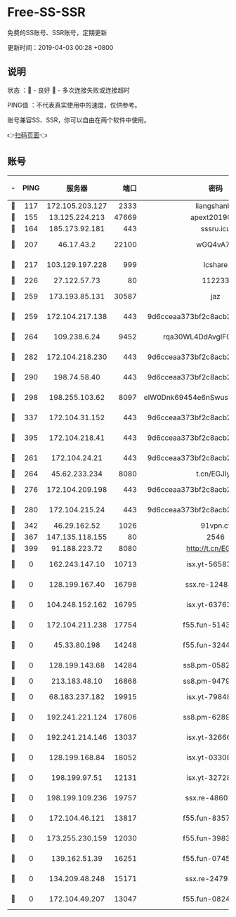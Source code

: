 # Free-SS-SSR

免费的SS账号、SSR账号，定期更新

更新时间：2019-04-03 00:28 +0800

## 说明

状态     ：🙂 - 良好 🙁 - 多次连接失败或连接超时

PING值   ：不代表真实使用中的速度，仅供参考。

账号兼容SS、SSR，你可以自由在两个软件中使用。

👉[扫码页面](https://liesauer.github.io/Free-SS-SSR/)👈

## 账号

|-|PING|服务器|端口|密码|加密方式|区域|
|:----:|:----:|:-----:|-----:|:----:|:----:|:----:|
|🙂|117|172.105.203.127|2333|liangshanbo|chacha20|JP|
|🙂|155|13.125.224.213|47669|apext2019001|chacha20|KR|
|🙂|164|185.173.92.181|443|sssru.icu|rc4-md5|RU|
|🙂|207|46.17.43.2|22100|wGQ4vA7D|aes-256-gcm|RU|
|🙂|217|103.129.197.228|999|lcshare|aes-256-cfb|US|
|🙂|226|27.122.57.73|80|112233|chacha20|HK|
|🙂|259|173.193.85.131|30587|jaz|aes-256-cfb|US|
|🙂|259|172.104.217.138|443|9d6cceaa373bf2c8acb22e60b6a58be6|aes-256-cfb|US|
|🙂|264|109.238.6.24|9452|rqa30WL4DdAvgIFG6Fs3znzTa|aes-256-cfb|FR|
|🙂|282|172.104.218.230|443|9d6cceaa373bf2c8acb22e60b6a58be6|aes-256-cfb|US|
|🙂|290|198.74.58.40|443|9d6cceaa373bf2c8acb22e60b6a58be6|aes-256-cfb|US|
|🙂|298|198.255.103.62|8097|eIW0Dnk69454e6nSwuspv9DmS201tQ0D|aes-256-cfb|US|
|🙂|337|172.104.31.152|443|9d6cceaa373bf2c8acb22e60b6a58be6|aes-256-cfb|US|
|🙂|395|172.104.218.41|443|9d6cceaa373bf2c8acb22e60b6a58be6|aes-256-cfb|US|
|🙂|261|172.104.24.21|443|9d6cceaa373bf2c8acb22e60b6a58be6|aes-256-cfb|US|
|🙂|264|45.62.233.234|8080|t.cn/EGJIyrl|rc4-md5|CA|
|🙂|276|172.104.209.198|443|9d6cceaa373bf2c8acb22e60b6a58be6|aes-256-cfb|US|
|🙂|280|172.104.215.24|443|9d6cceaa373bf2c8acb22e60b6a58be6|aes-256-cfb|US|
|🙂|342|46.29.162.52|1026|91vpn.cf|rc4-md5|RU|
|🙂|367|147.135.118.155|80|2546|chacha20|US|
|🙂|399|91.188.223.72|8080|http://t.cn/EGJIyrl|rc4-md5|RU|
|🙁|0|162.243.147.10|10713|isx.yt-56583220|aes-256-cfb|US|
|🙁|0|128.199.167.40|16798|ssx.re-12483342|aes-256-cfb|SG|
|🙁|0|104.248.152.162|16795|isx.yt-63763321|aes-256-cfb|SG|
|🙁|0|172.104.211.238|17754|f55.fun-51431249|aes-256-cfb|US|
|🙁|0|45.33.80.198|14248|f55.fun-32443287|aes-256-cfb|US|
|🙁|0|128.199.143.68|14284|ss8.pm-05820296|aes-256-cfb|SG|
|🙁|0|213.183.48.10|16868|ss8.pm-94797530|rc4-md5|RU|
|🙁|0|68.183.237.182|19915|isx.yt-79848421|aes-256-cfb|SG|
|🙁|0|192.241.221.124|17606|ss8.pm-62896524|aes-256-cfb|US|
|🙁|0|192.241.214.146|13037|isx.yt-32666892|aes-256-cfb|US|
|🙁|0|128.199.168.84|18052|isx.yt-03308844|aes-256-cfb|SG|
|🙁|0|198.199.97.51|12131|isx.yt-32728984|aes-256-cfb|US|
|🙁|0|198.199.109.236|19757|ssx.re-48602864|aes-256-cfb|US|
|🙁|0|172.104.46.121|13817|f55.fun-83574380|aes-256-cfb|SG|
|🙁|0|173.255.230.159|12030|f55.fun-39837860|aes-256-cfb|US|
|🙁|0|139.162.51.39|16251|f55.fun-07454874|aes-256-cfb|SG|
|🙁|0|134.209.48.248|15171|ssx.re-24791973|aes-256-cfb|US|
|🙁|0|172.104.49.207|13047|f55.fun-08242139|aes-256-cfb|SG|
